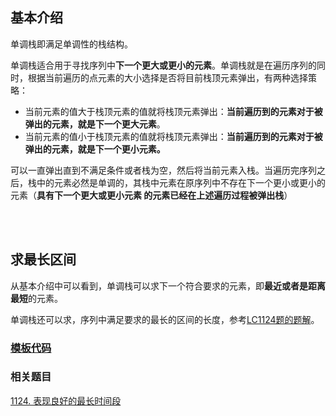 ## 基本介绍

单调栈即满足单调性的栈结构。

单调栈适合用于寻找序列中**下一个更大或更小的元素**。单调栈就是在遍历序列的同时，根据当前遍历的点元素的大小选择是否将目前栈顶元素弹出，有两种选择策略：

- 当前元素的值大于栈顶元素的值就将栈顶元素弹出：**当前遍历到的元素对于被弹出的元素，就是下一个更大元素**。
- 当前元素的值小于栈顶元素的值就将栈顶元素弹出：**当前遍历到的元素对于被弹出的元素，就是下一个更小元素。**

可以一直弹出直到不满足条件或者栈为空，然后将当前元素入栈。当遍历完序列之后，栈中的元素必然是单调的，其栈中元素在原序列中不存在下一个更小或更小的元素（**具有下一个更大或更小元素 的元素已经在上述遍历过程被弹出栈**）

<br/><br/>

## 求最长区间

从基本介绍中可以看到，单调栈可以求下一个符合要求的元素，即**最近或者是距离最短**的元素。

单调栈还可以求，序列中满足要求的最长的区间的长度，参考[LC1124题的题解](https://leetcode.cn/problems/longest-well-performing-interval/solutions/2110211/liang-chong-zuo-fa-liang-zhang-tu-miao-d-hysl/)。

### [模板代码](./Find_Longest_Interval.cpp)

### 相关题目

[1124. 表现良好的最长时间段](https://leetcode.cn/problems/longest-well-performing-interval/)
